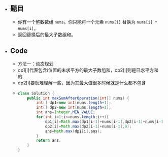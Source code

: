 - ## 题目
	- 你有一个整数数组 `nums`。你只能将一个元素 `nums[i]` 替换为 `nums[i] * nums[i]`。
	- 返回替换后的最大子数组和。
- ## Code
	- 方法一：动态规划
	- dp1[i]代表包含i位置的未求平方的最大子数组和，dp2[i]则是已求平方和的
	- dp2[i]要耿难理解一些，因为其最大值很多时候就是什么都不包含
	- ```java
	  class Solution {
	      public int maxSumAfterOperation(int[] nums) {
	          int[] dp1=new int[nums.length+1];
	          int[] dp2=new int[nums.length+1];
	          int ans=Integer.MIN_VALUE;
	          for(int i=1;i<=nums.length;i++){
	              dp1[i]=Math.max(dp1[i-1]+nums[i-1],dp2[i-1]+nums[i-1]*nums[i-1]);
	              dp2[i]=Math.max(dp2[i-1]+nums[i-1],0);
	              ans=Math.max(dp1[i],ans);
	          }
	          return ans;
	      }
	  }
	  ```